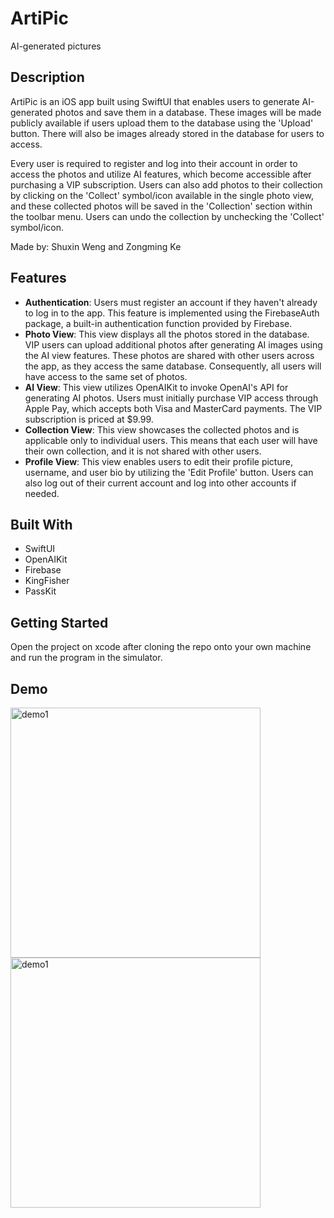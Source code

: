 # ArtiPic

AI-generated pictures

## Description

ArtiPic is an iOS app built using SwiftUI that enables users to generate AI-generated photos and save them in a database. These images will be made publicly available if users upload them to the database using the 'Upload' button. There will also be images already stored in the database for users to access.

Every user is required to register and log into their account in order to access the photos and utilize AI features, which become accessible after purchasing a VIP subscription. Users can also add photos to their collection by clicking on the 'Collect' symbol/icon available in the single photo view, and these collected photos will be saved in the 'Collection' section within the toolbar menu. Users can undo the collection by unchecking the 'Collect' symbol/icon.

Made by: Shuxin Weng and Zongming Ke

## Features

- **Authentication**: Users must register an account if they haven't already to log in to the app. This feature is implemented using the FirebaseAuth package, a built-in authentication function provided by Firebase.
- **Photo View**: This view displays all the photos stored in the database. VIP users can upload additional photos after generating AI images using the AI view features. These photos are shared with other users across the app, as they access the same database. Consequently, all users will have access to the same set of photos.
- **AI View**: This view utilizes OpenAIKit to invoke OpenAI's API for generating AI photos. Users must initially purchase VIP access through Apple Pay, which accepts both Visa and MasterCard payments. The VIP subscription is priced at $9.99. 
- **Collection View**: This view showcases the collected photos and is applicable only to individual users. This means that each user will have their own collection, and it is not shared with other users.
- **Profile View**: This view enables users to edit their profile picture, username, and user bio by utilizing the 'Edit Profile' button. Users can also log out of their current account and log into other accounts if needed.

## Built With

- SwiftUI
- OpenAIKit
- Firebase
- KingFisher
- PassKit

## Getting Started

Open the project on xcode after cloning the repo onto your own machine and run the program in the simulator.

## Demo

<img src="https://github.com/shuxinweng/ArtiPic/assets/87344908/8541dd75-3888-475c-8b09-196f9909e40a" alt="demo1" width="" height="400">
<img src="https://github.com/shuxinweng/ArtiPic/assets/87344908/6f3dcc8e-3629-406e-bccc-34bec2dbfe0f" alt="demo1" width="" height="400">


